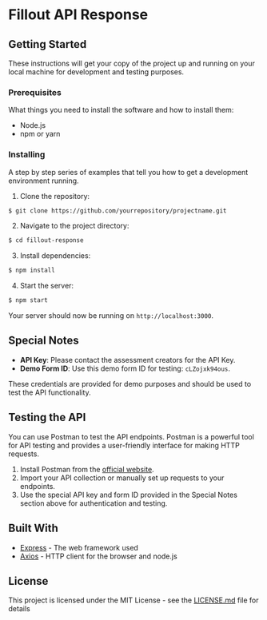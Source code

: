 # Fillout API Response

## Getting Started

These instructions will get your copy of the project up and running on your local machine for development and testing purposes.

### Prerequisites

What things you need to install the software and how to install them:

- Node.js
- npm or yarn

### Installing

A step by step series of examples that tell you how to get a development environment running.

1. Clone the repository:

```bash
$ git clone https://github.com/yourrepository/projectname.git
```

2. Navigate to the project directory:

```bash
$ cd fillout-response
```

3. Install dependencies:

```bash
$ npm install
```

4. Start the server:

```bash
$ npm start
```

Your server should now be running on `http://localhost:3000`.

## Special Notes

- **API Key**: Please contact the assessment creators for the API Key.
- **Demo Form ID**: Use this demo form ID for testing: `cLZojxk94ous`.

These credentials are provided for demo purposes and should be used to test the API functionality.

## Testing the API

You can use Postman to test the API endpoints. Postman is a powerful tool for API testing and provides a user-friendly interface for making HTTP requests.

1. Install Postman from the [official website](https://www.postman.com/downloads/).
2. Import your API collection or manually set up requests to your endpoints.
3. Use the special API key and form ID provided in the Special Notes section above for authentication and testing.

## Built With

- [Express](https://expressjs.com/) - The web framework used
- [Axios](https://github.com/axios/axios) - HTTP client for the browser and node.js

## License

This project is licensed under the MIT License - see the [LICENSE.md](LICENSE.md) file for details

